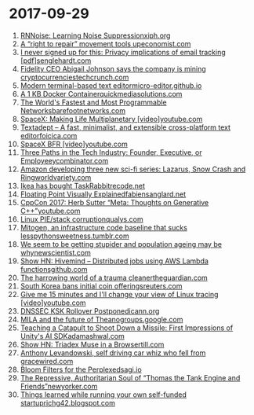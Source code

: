 # 2017-09-29
1. [RNNoise: Learning Noise Suppressionxiph.org](https://people.xiph.org/~jm/demo/rnnoise/)
2. [A “right to repair” movement tools upeconomist.com](https://www.economist.com/news/business/21729744-tractors-smartphones-mending-things-getting-ever-harder-right-repair-movement)
3. [I never signed up for this: Privacy implications of email tracking [pdf]senglehardt.com](https://senglehardt.com/papers/pets18_email_tracking.pdf)
4. [Fidelity CEO Abigail Johnson says the company is mining cryptocurrenciestechcrunch.com](https://techcrunch.com/2017/09/28/fidelity-ceo-abigail-johnson-says-the-company-is-mining-cryptocurrencies/)
5. [Modern terminal-based text editormicro-editor.github.io](https://micro-editor.github.io/index.html)
6. [A 1 KB Docker Containerquickmediasolutions.com](https://blog.quickmediasolutions.com/2017/09/28/a-1-kb-docker-container.html)
7. [The World's Fastest and Most Programmable Networksbarefootnetworks.com](https://barefootnetworks.com/white-paper/the-worlds-fastest-most-programmable-networks/)
8. [SpaceX: Making Life Multiplanetary [video]youtube.com](https://www.youtube.com/watch?v=S5V7R_se1Xc)
9. [Textadept – A fast, minimalist, and extensible cross-platform text editorfoicica.com](https://foicica.com/textadept/)
10. [SpaceX BFR [video]youtube.com](https://www.youtube.com/watch?v=zqE-ultsWt0)
11. [Three Paths in the Tech Industry: Founder, Executive, or Employeeycombinator.com](https://blog.ycombinator.com/three-paths-in-the-tech-industry-founder-executive-or-employee/)
12. [Amazon developing three new sci-fi series: Lazarus, Snow Crash and Ringworldvariety.com](http://variety.com/2017/tv/news/amazon-studios-lazarus-snow-crash-ringworld-1202576048/)
13. [Ikea has bought TaskRabbitrecode.net](https://www.recode.net/2017/9/28/16377528/ikea-acquisition-taskrabbit)
14. [Floating Point Visually Explainedfabiensanglard.net](http://fabiensanglard.net/floating_point_visually_explained/)
15. [CppCon 2017: Herb Sutter “Meta: Thoughts on Generative C++”youtube.com](https://www.youtube.com/watch?v=4AfRAVcThyA)
16. [Linux PIE/stack corruptionqualys.com](https://www.qualys.com/2017/09/26/cve-2017-1000253/cve-2017-1000253.txt)
17. [Mitogen, an infrastructure code baseline that sucks lesspythonsweetness.tumblr.com](http://pythonsweetness.tumblr.com/post/165366346547/mitogen-an-infrastructure-code-baseline-that)
18. [We seem to be getting stupider and population ageing may be whynewscientist.com](https://www.newscientist.com/article/2146752-we-seem-to-be-getting-stupider-and-population-ageing-may-be-why/)
19. [Show HN: Hivemind – Distributed jobs using AWS Lambda functionsgithub.com](https://github.com/littlstar/hivemind)
20. [The harrowing world of a trauma cleanertheguardian.com](https://www.theguardian.com/books/2017/sep/28/i-started-dry-retching-the-compassion-of-a-trauma-cleaner?CMP=Share_AndroidApp_Tweet)
21. [South Korea bans initial coin offeringsreuters.com](https://www.reuters.com/article/us-southkorea-bitcoin/south-korea-bans-raising-money-through-initial-coin-offerings-idUSKCN1C408N)
22. [Give me 15 minutes and I'll change your view of Linux tracing [video]youtube.com](https://www.youtube.com/watch?v=GsMs3n8CB6g)
23. [DNSSEC KSK Rollover Postponedicann.org](https://www.icann.org/news/announcement-2017-09-27-en)
24. [MILA and the future of Theanogroups.google.com](https://groups.google.com/forum/#!topic/theano-users/7Poq8BZutbY)
25. [Teaching a Catapult to Shoot Down a Missile: First Impressions of Unity's AI SDKadamashwal.com](http://adamashwal.com/catapult)
26. [Show HN: Triadex Muse in a Browsertill.com](http://till.com/articles/muse/)
27. [Anthony Levandowski, self driving car whiz who fell from gracewired.com](https://www.wired.com/story/god-is-a-bot-and-anthony-levandowski-is-his-messenger)
28. [Bloom Filters for the Perplexedsagi.io](https://sagi.io/2017/07/bloom-filters-for-the-perplexed/)
29. [The Repressive, Authoritarian Soul of “Thomas the Tank Engine and Friends”newyorker.com](https://www.newyorker.com/culture/rabbit-holes/the-repressive-authoritarian-soul-of-thomas-the-tank-engine-and-friends/)
30. [Things learned while running your own self-funded startuprichg42.blogspot.com](http://richg42.blogspot.com/2017/09/things-learned-while-running-your-own.html)